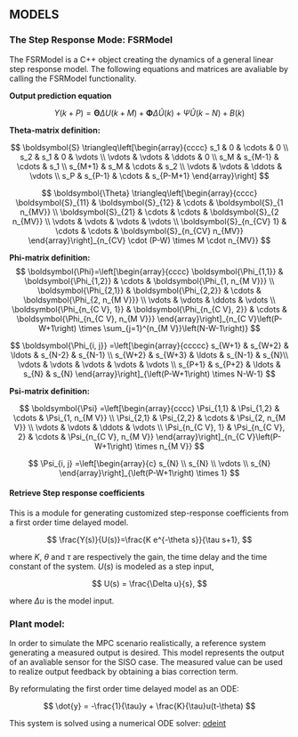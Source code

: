 ## MODELS

### The Step Response Mode: FSRModel
The FSRModel is a C++ object creating the dynamics of a general linear step response model. The following equations and matrices are avaliable by calling the FSRModel functionality.

**Output prediction equation**

$$ Y(k+P) = \boldsymbol{\Theta} \Delta U(k+M)+ \boldsymbol{\Phi} \Delta \tilde{U}(k)+\Psi \tilde{U}(k-N)+B(k) $$

**Theta-matrix definition:**

$$ \boldsymbol{S} \triangleq\left[\begin{array}{cccc}
s_1 & 0 & \cdots & 0 \\
s_2 & s_1 & 0 & \vdots \\
\vdots & \vdots & \ddots & 0 \\
s_M & s_{M-1} & \cdots & s_1 \\
s_{M+1} & s_M & \cdots & s_2 \\
\vdots & \vdots & \ddots & \vdots \\
s_P & s_{P-1} & \cdots & s_{P-M+1}
\end{array}\right] $$

$$ \boldsymbol{\Theta} \triangleq\left[\begin{array}{cccc}
\boldsymbol{S}_{11} & \boldsymbol{S}_{12} & \cdots & \boldsymbol{S}_{1 n_{MV}} \\
\boldsymbol{S}_{21} & \cdots & \cdots & \boldsymbol{S}_{2 n_{MV}} \\
\vdots & \vdots & \vdots & \vdots \\
\boldsymbol{S}_{n_{CV} 1} & \cdots & \cdots & \boldsymbol{S}_{n_{CV} n_{MV}} \end{array}\right]_{n_{CV} \cdot (P-W) \times M \cdot n_{MV}} $$

**Phi-matrix definition:**
$$ 
\boldsymbol{\Phi}=\left[\begin{array}{cccc}
\boldsymbol{\Phi_{1,1}} & \boldsymbol{\Phi_{1,2}} & \cdots & \boldsymbol{\Phi_{1, n_{M V}}} \\
\boldsymbol{\Phi_{2,1}} & \boldsymbol{\Phi_{2,2}} & \cdots & \boldsymbol{\Phi_{2, n_{M V}}} \\
\vdots & \vdots & \ddots & \vdots \\
\boldsymbol{\Phi_{n_{C V}, 1}} & \boldsymbol{\Phi_{n_{C V}, 2}} & \cdots & \boldsymbol{\Phi_{n_{C V}, n_{M V}}}
\end{array}\right]_{n_{C V}\left(P-W+1\right) \times \sum_{j=1}^{n_{M V}}\left(N-W-1\right)} $$

$$
\boldsymbol{\Phi_{i, j}} =\left[\begin{array}{ccccc}
s_{W+1} & s_{W+2} & \ldots & s_{N-2} & s_{N-1} \\
s_{W+2} & s_{W+3} & \ldots & s_{N-1} & s_{N}\\
\vdots & \vdots & \vdots & \vdots & \vdots \\
s_{P+1} & s_{P+2} & \ldots & s_{N} & s_{N}
\end{array}\right]_{\left(P-W+1\right) \times N-W-1}
 $$

**Psi-matrix definition:**

$$ \boldsymbol{\Psi} =\left[\begin{array}{cccc}
\Psi_{1,1} & \Psi_{1,2} & \cdots & \Psi_{1, n_{M V}} \\
\Psi_{2,1} & \Psi_{2,2} & \cdots & \Psi_{2, n_{M V}} \\
\vdots & \vdots & \ddots & \vdots \\
\Psi_{n_{C V}, 1} & \Psi_{n_{C V}, 2} & \cdots & \Psi_{n_{C V}, n_{M V}}
\end{array}\right]_{n_{C V}\left(P-W+1\right) \times n_{M V}} $$

$$
\Psi_{i, j} =\left[\begin{array}{c}
s_{N} \\
s_{N} \\
\vdots \\
s_{N}
\end{array}\right]_{\left(P-W+1\right) \times 1}
$$

#### Retrieve Step response coefficients

This is a module for generating customized step-response coefficients from a first order time delayed model. 

$$ \frac{Y(s)}{U(s)}=\frac{K e^{-\theta s}}{\tau s+1}, $$

where $K$, $\theta$ and $\tau$ are respectively the gain, the time delay and the time constant of the system. $U(s)$ is modeled as a step input, 

$$ U(s) = \frac{\Delta u}{s}, $$ 

where $\Delta u$ is the model input.  

### Plant model:

In order to simulate the MPC scenario realistically, a reference system generating a measured output is desired. This model represents the output of an avaliable sensor for the SISO case. The measured value can be used to realize output feedback by obtaining a bias correction term. 

By reformulating the first order time delayed model as an ODE:

$$ \dot{y} = -\frac{1}{\tau}y + \frac{K}{\tau}u(t-\theta) $$

This system is solved using a numerical ODE solver: [odeint](http://headmyshoulder.github.io/odeint-v2/)